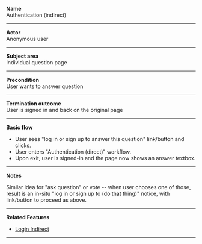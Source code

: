 **Name**  
Authentication (indirect)

----
**Actor**  
Anonymous user

----
**Subject area**  
Individual question page

----
**Precondition**  
User wants to answer question

----
**Termination outcome**  
User is signed in and back on the original page

----
**Basic flow**

- User sees "log in or sign up to answer this question" link/button and clicks.
- User enters "Authentication (direct)" workflow.
- Upon exit, user is signed-in and the page now shows an answer textbox.

----
**Notes**

Similar idea for "ask question" or vote -- when user chooses one of those, result is an in-situ "log in or sign up to (do that thing)" notice, with link/button to proceed as above.

----

**Related Features**  

- [Login Indirect](https://www.figma.com/file/bdlb1Nl5Qm4aP4YNCH4T9n/process_authentication?node-id=1%3A31)

----